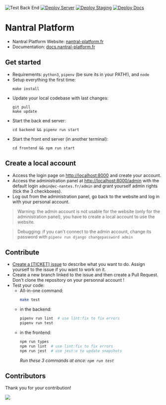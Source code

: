 ![Test Back End](https://github.com/3cn-ecn/nantralPlatform/actions/workflows/quality.yml/badge.svg)
[![Deploy Server](https://github.com/3cn-ecn/nantralPlatform/actions/workflows/deploy-server.yml/badge.svg?branch=master)](https://nantral-platform.fr)
[![Deploy Staging](https://github.com/3cn-ecn/nantralPlatform/actions/workflows/deploy-staging.yml/badge.svg?branch=staging)](https://dev.nantral-platform.fr)
[![Deploy Docs](https://github.com/3cn-ecn/nantralPlatform/actions/workflows/deploy-docs.yml/badge.svg?branch=master)](https://docs.nantral-platform.fr)

# Nantral Platform

- Nantral Platform Website: [nantral-platform.fr](https://nantral-platform.fr)
- Documentation: [docs.nantral-platform.fr](https://docs.nantral-platform.fr)

## Get started

- Requirements: `python3`, `pipenv` (be sure its in your PATH!), and `node`
- Setup everything the first time:
  ```
  make install
  ```
- Update your local codebase with last changes:
  ```
  git pull
  make update
  ```
- Start the back end server:
  ```
  cd backend && pipenv run start
  ```
- Start the front end server (in another terminal):
  ```
  cd frontend && npm run start
  ```

## Create a local account

- Access the login page on [http://localhost:8000](http://localhost:8000) and
  create your account.
- Access the administration panel at
  [http://localhost:8000/admin](http://localhost:8000/admin) with the default
  login `admin@ec-nantes.fr/admin` and grant yourself admin rights (tick the 3 checkboxes).
- Log out from the administration panel, go back to the website and log in with
  your personal account.

> Warning: the admin account is not usable for the website (only for the
> administration panel), you have to create a local account to use the website.

> Debugging: if you can't connect to the admin account, change its password
> with `pipenv run django changepassword admin`

## Contribute

- [Create a [TICKET] issue](https://github.com/3cn-ecn/nantralPlatform/issues) to describe what you want to do. Assign yourself to the issue if you want to work on it.
- Create a new branch linked to the issue and then create a Pull Request. Don't clone the repository on your personnal account !
- Test your code:
  - All-in-one command:
    ```bash
    make test
    ```
  - in the backend:
    ```bash
    pipenv run lint  # use lint:fix to fix errors
    pipenv run test
    ```
  - in the frontend:
    ```bash
    npm run types
    npm run lint  # use lint:fix to fix errors
    npm run jest  # use jest:u to update snapshots
    ```
    _Run these 3 commands at once: `npm run test`_

## Contributors

Thank you for your contribution!

<a href="https://github.com/3cn-ecn/nantralplatform/graphs/contributors">
  <img src="https://contrib.rocks/image?repo=3cn-ecn/nantralplatform" />
</a>

